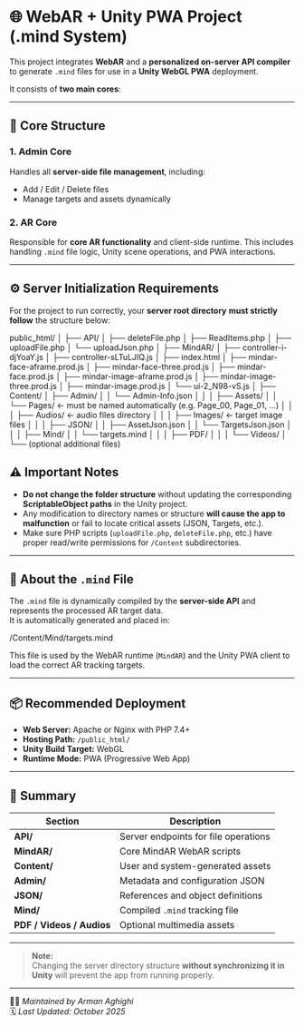# 🌐 WebAR + Unity PWA Project (.mind System)

This project integrates **WebAR** and a **personalized on-server API compiler** to generate `.mind` files for use in a **Unity WebGL PWA** deployment.  

It consists of **two main cores**:

---

## 🧩 Core Structure

### 1. **Admin Core**
Handles all **server-side file management**, including:
- Add / Edit / Delete files
- Manage targets and assets dynamically

### 2. **AR Core**
Responsible for **core AR functionality** and client-side runtime.
This includes handling `.mind` file logic, Unity scene operations, and PWA interactions.

---

## ⚙️ Server Initialization Requirements

For the project to run correctly, your **server root directory** **must strictly follow** the structure below:

public_html/
│
├── API/
│ ├── deleteFile.php
│ ├── ReadItems.php
│ ├── uploadFile.php
│ └── uploadJson.php
│
├── MindAR/
│ ├── controller-i-djYoaY.js
│ ├── controller-sLTuLJIQ.js
│ ├── index.html
│ ├── mindar-face-aframe.prod.js
│ ├── mindar-face-three.prod.js
│ ├── mindar-face.prod.js
│ ├── mindar-image-aframe.prod.js
│ ├── mindar-image-three.prod.js
│ ├── mindar-image.prod.js
│ └── ui-2_N98-vS.js
│
├── Content/
│ ├── Admin/
│ │ └── Admin-Info.json
│ │
│ ├── Assets/
│ │ └── Pages/ ← must be named automatically (e.g. Page_00, Page_01, ...)
│ │
│ ├── Audios/ ← audio files directory
│ │
│ ├── Images/ ← target image files
│ │
│ ├── JSON/
│ │ ├── AssetJson.json
│ │ └── TargetsJson.json
│ │
│ ├── Mind/
│ │ └── targets.mind
│ │
│ ├── PDF/
│ │
│ └── Videos/
│
└── (optional additional files)


## ⚠️ Important Notes

- **Do not change the folder structure** without updating the corresponding **ScriptableObject paths** in the Unity project.
- Any modification to directory names or structure **will cause the app to malfunction** or fail to locate critical assets (JSON, Targets, etc.).
- Make sure PHP scripts (`uploadFile.php`, `deleteFile.php`, etc.) have proper read/write permissions for `/Content` subdirectories.

---

## 🧠 About the `.mind` File
The `.mind` file is dynamically compiled by the **server-side API** and represents the processed AR target data.  
It is automatically generated and placed in:

/Content/Mind/targets.mind


This file is used by the WebAR runtime (`MindAR`) and the Unity PWA client to load the correct AR tracking targets.

---

## 📦 Recommended Deployment

- **Web Server:** Apache or Nginx with PHP 7.4+
- **Hosting Path:** `/public_html/`
- **Unity Build Target:** WebGL
- **Runtime Mode:** PWA (Progressive Web App)

---

## 📁 Summary

| Section | Description |
|----------|--------------|
| **API/** | Server endpoints for file operations |
| **MindAR/** | Core MindAR WebAR scripts |
| **Content/** | User and system-generated assets |
| **Admin/** | Metadata and configuration JSON |
| **JSON/** | References and object definitions |
| **Mind/** | Compiled `.mind` tracking file |
| **PDF / Videos / Audios** | Optional multimedia assets |

---

> **Note:**  
> Changing the server directory structure **without synchronizing it in Unity** will prevent the app from running properly.

---

👨‍💻 *Maintained by Arman Aghighi*  
🗓️ *Last Updated: October 2025*
